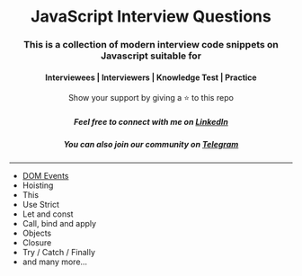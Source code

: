 <div align="center">
    <h1>JavaScript Interview Questions</h1>
</div>

<div align="center">
    <h3>This is a collection of modern interview code snippets on Javascript suitable for</h3>
    <h4>Interviewees | Interviewers | Knowledge Test | Practice</h4>
	<p>Show your support by giving a ⭐ to this repo</p>
	<h5>Feel free to connect with me on <a href="https://linkedin.com/in/sunnypuri" target="blank">LinkedIn</a></h5>
    <h5>You can also join our community on <a href="https://t.me/teamdevkode" target="blank">Telegram</a> </h5>
</div>

---

- [DOM Events](./code-snippets/dom-events.md)
- Hoisting
- This
- Use Strict
- Let and const
- Call, bind and apply
- Objects
- Closure
- Try / Catch / Finally
- and many more...
